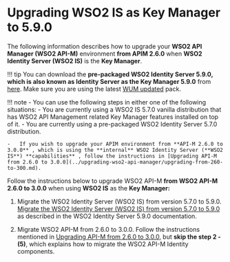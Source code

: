 # Upgrading WSO2 IS as Key Manager to 5.9.0

The following information describes how to upgrade your **WSO2 API Manager (WSO2 API-M)** environment **from APIM 2.6.0** when **WSO2 Identity Server (WSO2 IS)** is the **Key Manager**.

!!! tip
    You can download the **pre-packaged WSO2 Identity Server 5.9.0, which is also known as Identity Server as the Key Manager 5.9.0** from [here](https://wso2.com/api-management/install/key-manager/). Make sure you are using the latest [WUM updated](https://docs.wso2.com/display/updates/Getting+Started) pack.

!!! note
    -   You can use the following steps in either one of the following situations:
        -   You are currently using a WSO2 IS 5.7.0 vanilla distribution that has WSO2 API Management related Key Manager features installed on top of it.
        -   You are currently using a pre-packaged WSO2 Identity Server 5.7.0 distribution.

    -   If you wish to upgrade your APIM environment from **API-M 2.6.0 to 3.0.0** , which is using the **internal** WSO2 Identity Server (**WSO2 IS**) **capabilities** , follow the instructions in [Upgrading API-M from 2.6.0 to 3.0.0](../upgrading-wso2-api-manager/upgrading-from-260-to-300.md).

Follow the instructions below to upgrade WSO2 API-M **from WSO2 API-M 2.6.0 to 3.0.0** when using **WSO2 IS** as the **Key Manager:**

1.  Migrate the WSO2 Identity Server (WSO2 IS) from version 5.7.0 to 5.9.0.
    [Migrate the WSO2 Identity Server (WSO2 IS) from version 5.7.0 to 5.9.0](https://is.docs.wso2.com/en/5.9.0/setup/migrating-to-590/) as described in the WSO2 Identity Server 5.9.0 documentation.

2.  Migrate WSO2 API-M from 2.6.0 to 3.0.0.
    Follow the instructions mentioned in [Upgrading API-M from 2.6.0 to 3.0.0](../upgrading-wso2-api-manager/upgrading-from-260-to-300.md), but **skip the step 2 - (5)**, which explains how to migrate the WSO2 API-M Identity components.
